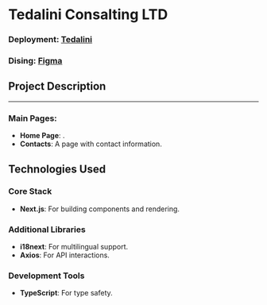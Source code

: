 # Tedalini Consalting LTD

### Deployment: [Tedalini](https://www.tedalini.com/en)
### Dising: [Figma](https://www.figma.com/design/xVosLDk5LGhzgIWs8IVfZ0/%D0%A0%D0%BE%D0%B7%D1%80%D0%BE%D0%B1%D0%BA%D0%B0-%D1%81%D0%B0%D0%B9%D1%82%D1%83?node-id=2-2&p=f&t=IyJThKcq1U6UN7pG-0)

## Project Description
** **

### Main Pages:
- **Home Page**: .
- **Contacts**: A page with contact information.

## Technologies Used

### Core Stack

- **Next.js**: For building components and rendering.

### Additional Libraries

- **i18next**: For multilingual support.
- **Axios**: For API interactions.

### Development Tools

- **TypeScript**: For type safety.
